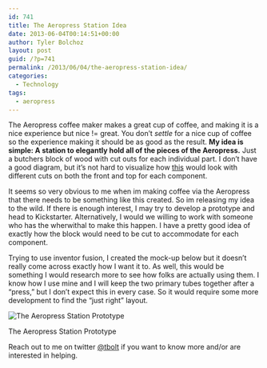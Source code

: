 ```yaml
---
id: 741
title: The Aeropress Station Idea
date: 2013-06-04T00:14:51+00:00
author: Tyler Bolchoz
layout: post
guid: /?p=741
permalink: /2013/06/04/the-aeropress-station-idea/
categories:
  - Technology
tags:
  - aeropress
---
```

The Aeropress coffee maker makes a great cup of coffee, and making it is a nice experience but nice != great. You don&#8217;t _settle_ for a nice cup of coffee so the experience making it should be as good as the result. **My idea is simple: A station to elegantly hold all of the pieces of the Aeropress.** Just a butchers block of wood with cut outs for each individual part. I don&#8217;t have a good diagram, but it&#8217;s not hard to visualize how [this](/uploads/2013/06/aero_block.png) would look with different cuts on both the front and top for each component.

It seems so very obvious to me when im making coffee via the Aeropress that there needs to be something like this created. So im releasing my idea to the wild. If there is enough interest, I may try to develop a prototype and head to Kickstarter. Alternatively, I would we willing to work with someone who has the wherwithal to make this happen. I have a pretty good idea of exactly how the block would need to be cut to accommodate for each component.

Trying to use inventor fusion, I created the mock-up below but it doesn&#8217;t really come across exactly how I want it to. As well, this would be something I would research more to see how folks are actually using them. I know how I use mine and I will keep the two primary tubes together after a &#8220;press,&#8221; but I don&#8217;t expect this in every case. So it would require some more development to find the &#8220;just right&#8221; layout.

<div id="attachment_747" style="width: 490px" class="wp-caption aligncenter">
  <img src="/uploads/2013/06/Image-6-4-13-at-12.06-AM-1024x624.jpg" alt="The Aeropress Station Prototype" width="640" height="390" class="size-large wp-image-747" srcset="/uploads/2013/06/Image-6-4-13-at-12.06-AM-1024x624.jpg 1024w, /uploads/2013/06/Image-6-4-13-at-12.06-AM-300x182.jpg 300w, /uploads/2013/06/Image-6-4-13-at-12.06-AM.jpg 1260w" sizes="(max-width: 640px) 100vw, 640px" />

  <p class="wp-caption-text">
    The Aeropress Station Prototype
  </p>
</div>

Reach out to me on twitter [@tbolt](http://twitter.com/tbolt) if you want to know more and/or are interested in helping.
